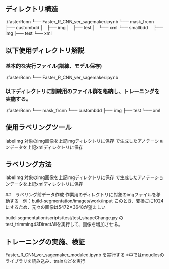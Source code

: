 ## ディレクトリ構造
./fasterRcnn
└── Faster_R_CNN_ver_sagemaker.ipynb
└── mask_frcnn
    ├── custombdd 
    │   ├── img
    │   ├── test
    │   └── xml
    └── smallbdd　
        ├── img
        ├── test
        └── xml

## 以下使用ディレクトリ解説

### 基本的な実行ファイル(訓練、モデル保存)
./fasterRcnn
└── Faster_R_CNN_ver_sagemaker.ipynb

### 以下ディレクトリに訓練用のファイル群を格納し、トレーニングを実施する。
./fasterRcnn
└── mask_frcnn
    └── custombdd 
        ├── img
        ├── test
        └── xml

## 使用ラベリングツール
labelImg
対象のimg画像を上記imgディレクトリに保存
で生成したアノテーションデータを上記xmlディレクトリに保存


## ラベリング方法
labelImg
対象のimg画像を上記imgディレクトリに保存
で生成したアノテーションデータを上記xmlディレクトリに保存

##　ラベリング前データ作成
作業用のディレクトリに対象のimgファイルを移動する　例：build-segmentation/images/work/input
このとき、変換ごに1024にするため、元々の画像は5472 × 3648が望ましい

build-segmentation/scripts/test/test_shapeChange.py
の
test_trimming43DirectAllを実行して、画像を増加させる。

## トレーニングの実施、検証
Faster_R_CNN_ver_sagemaker_moduled.ipynb
を実行する
※中ではmoudlesのライブラリを読み込み、trainなどを実行
